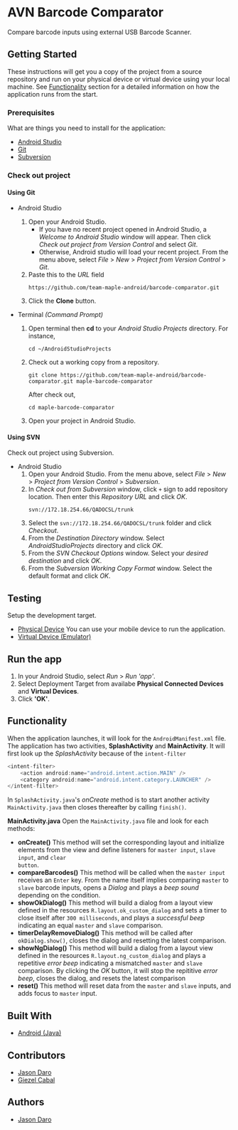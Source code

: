 # AVN Barcode Comparator
Compare barcode inputs using external USB Barcode Scanner.

## Getting Started

These instructions will get you a copy of the project from a source repository and run on your physical device or virtual device using your local machine. See [Functionality](#functionality) section for a detailed information on how the application runs from the start.

### Prerequisites

What are things you need to install for the application:

* [Android Studio](https://developer.android.com/studio)
* [Git](https://git-scm.com/downloads)
* [Subversion](https://subversion.apache.org/download.cgi?update=201708081800)

### Check out project

#### Using Git
* Android Studio
    1. Open your Android Studio.
        * If you have no recent project opened in Android Studio, a *Welcome to Android Studio* window will appear. Then click *Check out project from Version Control* and select *Git*.
        * Otherwise, Android studio will load your recent project. From the menu above, select *File* > *New* > *Project from Version Control* > *Git*.
    2. Paste this to the *URL* field
        ```
        https://github.com/team-maple-android/barcode-comparator.git
        ```        
    3. Click the **Clone** button.


* Terminal *(Command Prompt)*
    1. Open terminal then __cd__ to your *Android Studio Projects* directory. For instance,
        
        ```
        cd ~/AndroidStudioProjects
        ```

    2. Check out a working copy from a repository.
        ```
        git clone https://github.com/team-maple-android/barcode-comparator.git maple-barcode-comparator
        ```
        After check out,
        ```
        cd maple-barcode-comparator
        ```
    3. Open your project in Android Studio.

#### Using SVN
Check out project using Subversion.
* Android Studio
    1. Open your Android Studio. From the menu above, select *File* > *New* > *Project from Version Control* > *Subversion*.
    2. In *Check out from Subversion* window, click <code>+</code> sign to add repository location. Then enter this *Repository URL* and click *OK*.
        ```
        svn://172.18.254.66/QADOCSL/trunk
        ```
    3. Select the <code>svn://172.18.254.66/QADOCSL/trunk</code> folder and click *Checkout*.
    4. From the *Destination Directory* window. Select *AndroidStudioProjects* directory and click *OK*.
    5. From the *SVN Checkout Options* window. Select your *desired destination* and click *OK*.
    6. From the *Subversion Working Copy Format* window. Select the default format and click *OK*.    

## Testing
Setup the development target.
* [Physical Device](https://developer.android.com/studio/run/device)
    You can use your mobile device to run the application.
* [Virtual Device (Emulator)](https://developer.android.com/studio/run/emulator)


## Run the app
1. In your Android Studio, select *Run* > *Run 'app'*.
2. Select Deployment Target from availabe **Physical Connected Devices** and **Virtual Devices**.
3. Click **'OK'**.

## Functionality
When the application launches, it will look for the <code>AndroidManifest.xml</code> file.
The application has two activities, **SplashActivity** and **MainActivity**. It will first look up the *SplashActivity* because of the <code>intent-filter</code> 
``` java
<intent-filter>
    <action android:name="android.intent.action.MAIN" />
    <category android:name="android.intent.category.LAUNCHER" />
</intent-filter>
```
In <code>SplashActivity.java</code>'s *onCreate* method is to start another activity <code>MainActivity.java</code> then closes thereafter by calling <code>finish()</code>.

**MainActivity.java**
Open the <code>MainActivity.java</code> file and look for each methods:
* **onCreate()**
    This method will set the corresponding layout and initialize elements from the view and define listeners for <code>master input</code>, <code>slave input</code>, and <code>clear button</code>.
* **compareBarcodes()**
    This method will be called when the <code>master input</code> receives an <code>Enter</code> key. From the name itself implies comparing <code>master</code> to <code>slave</code> barcode inputs, opens a *Dialog* and plays a *beep sound* depending on the condition.
* **showOkDialog()**
    This method will build a dialog from a layout view defined in the resources <code>R.layout.ok_custom_dialog</code> and sets a timer to close itself after <code>300 milliseconds</code>, and plays a *successful beep* indicating an equal <code>master</code> and <code>slave</code> comparison.
* **timerDelayRemoveDialog()**
    This method will be called after <code>okDialog.show()</code>, closes the dialog and resetting the latest comparison.
* **showNgDialog()**
    This method will build a dialog from a layout view defined in the resources <code>R.layout.ng_custom_dialog</code> and plays a repetitive *error beep* indicating a mismatched <code>master</code> and <code>slave</code> comparison. By clicking the *OK* button, it will stop the repititive *error beep*, closes the dialog, and resets the latest comparison
* **reset()**
    This method will reset data from the <code>master</code> and <code>slave</code> inputs, and adds focus to <code>master</code> input.

## Built With

* [Android (Java)](https://developer.android.com/)

## Contributors
* [Jason Daro](mailto:j.daro@maple.muramoto.com)
* [Giezel Cabal](mailto:g.cabal@maple.muramoto.com)

## Authors
* [Jason Daro](mailto:j.daro@maple.muramoto.com)
